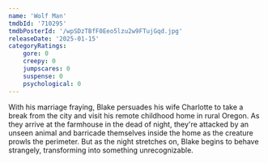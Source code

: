 ```yaml
---
name: 'Wolf Man'
tmdbId: '710295'
tmdbPosterId: '/wpSDzTBfF0Eeo5lzu2w9FTujGqd.jpg'
releaseDate: '2025-01-15'
categoryRatings:
    gore: 0
    creepy: 0
    jumpscares: 0
    suspense: 0
    psychological: 0
---
```

With his marriage fraying, Blake persuades his wife Charlotte to take a break from the city and visit his remote childhood home in rural Oregon. As they arrive at the farmhouse in the dead of night, they're attacked by an unseen animal and barricade themselves inside the home as the creature prowls the perimeter. But as the night stretches on, Blake begins to behave strangely, transforming into something unrecognizable.

